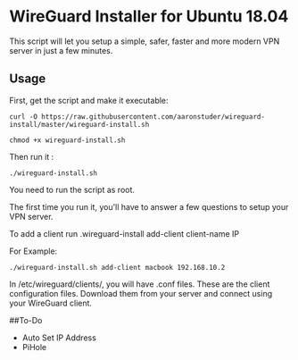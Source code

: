 # WireGuard Installer for Ubuntu 18.04

This script will let you setup a simple, safer, faster and more modern VPN server in just a few minutes.

## Usage

First, get the script and make it executable:
```
curl -O https://raw.githubusercontent.com/aaronstuder/wireguard-install/master/wireguard-install.sh
```
```
chmod +x wireguard-install.sh
```
Then run it :
```
./wireguard-install.sh
```
You need to run the script as root.

The first time you run it, you'll have to answer a few questions to setup your VPN server.

To add a client run .wireguard-install add-client client-name IP

For Example:
```
./wireguard-install.sh add-client macbook 192.168.10.2
```
In /etc/wireguard/clients/, you will have .conf files. These are the client configuration files. Download them from your server and connect using your WireGuard client.

##To-Do
* Auto Set IP Address
* PiHole

